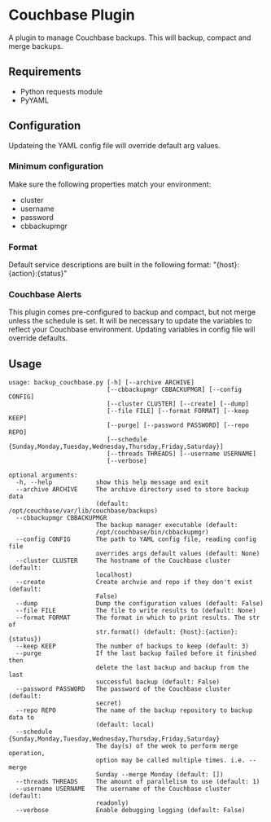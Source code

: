 # Couchbase Plugin
A plugin to manage Couchbase backups. This will backup, compact and merge backups.  

## Requirements
* Python requests module
* PyYAML

## Configuration
Updateing the YAML config file will override default arg values.

### Minimum configuration
Make sure the following properties match your environment:
* cluster
* username
* password
* cbbackupmgr

### Format
Default service descriptions are built in the following format:
"{host}:{action}:{status}"

### Couchbase Alerts
This plugin comes pre-configured to backup and compact, but not merge unless the schedule is set.
It will be necessary to update the variables to reflect your Couchbase
environment. Updating variables in config file will override defaults. 

## Usage
``` 
usage: backup_couchbase.py [-h] [--archive ARCHIVE]
                           [--cbbackupmgr CBBACKUPMGR] [--config CONFIG]
                           [--cluster CLUSTER] [--create] [--dump]
                           [--file FILE] [--format FORMAT] [--keep KEEP]
                           [--purge] [--password PASSWORD] [--repo REPO]
                           [--schedule {Sunday,Monday,Tuesday,Wednesday,Thursday,Friday,Saturday}]
                           [--threads THREADS] [--username USERNAME]
                           [--verbose]

optional arguments:
  -h, --help            show this help message and exit
  --archive ARCHIVE     The archive directory used to store backup data
                        (default: /opt/couchbase/var/lib/couchbase/backups)
  --cbbackupmgr CBBACKUPMGR
                        The backup manager executable (default:
                        /opt/couchbase/bin/cbbackupmgr)
  --config CONFIG       The path to YAML config file, reading config file
                        overrides args default values (default: None)
  --cluster CLUSTER     The hostname of the Couchbase cluster (default:
                        localhost)
  --create              Create archvie and repo if they don't exist (default:
                        False)
  --dump                Dump the configuration values (default: False)
  --file FILE           The file to write results to (default: None)
  --format FORMAT       The format in which to print results. The str of
                        str.format() (default: {host}:{action}:{status})
  --keep KEEP           The number of backups to keep (default: 3)
  --purge               If the last backup failed before it finished then
                        delete the last backup and backup from the last
                        successful backup (default: False)
  --password PASSWORD   The password of the Couchbase cluster (default:
                        secret)
  --repo REPO           The name of the backup repository to backup data to
                        (default: local)
  --schedule {Sunday,Monday,Tuesday,Wednesday,Thursday,Friday,Saturday}
                        The day(s) of the week to perform merge operation,
                        option may be called multiple times. i.e. --merge
                        Sunday --merge Monday (default: [])
  --threads THREADS     The amount of parallelism to use (default: 1)
  --username USERNAME   The username of the Couchbase cluster (default:
                        readonly)
  --verbose             Enable debugging logging (default: False)

```
